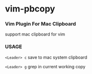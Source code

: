 vim-pbcopy
==========

### **Vim Plugin For Mac Clipboard**

support mac clipboard for vim

### USAGE
`<Leader> c` save to mac system clipboard

`<Leader> g` grep in current working copy
